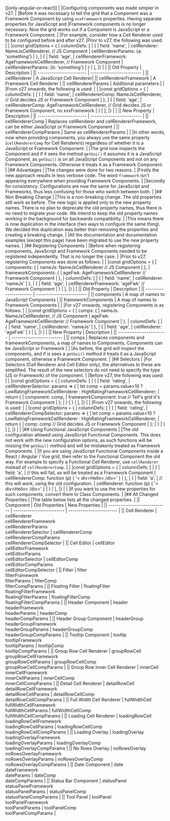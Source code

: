 
[[only-angular-or-react]]
|
|Configuring components was made simpler in v27.
|
|Before it was necessary to tell the grid that a Component was a Framework Component by using `xxxFramework` properties. Having separate properties for JavaScript and |Framework components is no longer necessary. Now the grid works out if a Component is JavaScript or a Framework Component.
|
|For example, consider how a Cell Renderer used to be configured before and after v27.
|Prior to v27, the following was used:
|
|<snippet spaceBetweenProperties="true" suppressFrameworkContext="true">
|const gridOptions = {
|    columnDefs: [
|        { 
|            field: 'name',
|            cellRenderer: NameJsCellRenderer, // JS Component
|            cellRendererParams: {a: 'something'}
|        },
|        { 
|            field: 'age',
|            cellRendererFramework: AgeFrameworkCellRenderer, // Framework Component
|            cellRendererParams: {b: 'something'}
|        }
|    ],
|}
|</snippet>
|
|| Old Property             | Description     |
|| ------------------------ | ------------------------- |
|| cellRenderer             | A JavaScript Cell Renderer|
|| cellRendererFramework    | A Framework Cell Renderer |
|| cellRendererParams       | Additional parameters      |
|
|From v27 onwards, the following is used:
|
|<snippet spaceBetweenProperties="true" suppressFrameworkContext="true">
|const gridOptions = {
|    columnDefs: [
|        { 
|            field: 'name',
|            cellRendererComp: NameJsCellRenderer, // Grid decides JS or Framework Component
|        },
|        { 
|            field: 'age',
|            cellRendererComp: AgeFrameworkCellRenderer, // Grid decides JS or Framework Component, no xxxFramework
|        }
|    ],
|}
|</snippet>
|
|| New Property             | Description       |
|| ------------------------ | ------------------------- |
|| cellRendererComp         | Replaces cellRenderer and cellRendererFramework, can be either JavaScript or Framework Component  |
|| cellRendererCompParams   | Same as cellRendererParams  |
|
|In other words, now when providing components, you always use the same property (`cellRendererComp` for Cell Renderers) regardless of whether it is a JavaScript or Framework Component.
|
|The grid now inspects the Component and if it sees the method `getGui()` it assumes it is a JavaScript Component, as `getGui()` is on all JavaScript Components and not on any Framework Components. Otherwise it treats it as a Framework Component.
|
|## Advantages
|
|The changes were done for two reasons.
|
|Firstly the new approach results in less verbose code. The word `framework` isn't appearing everywhere when providing Framework Components.
|
|Secondly for consistency. Configurations are now the same for JavaScript and Frameworks, thus less confusing for those who switch between both.
|
|## Non Breaking Change
|
|This is a non-breaking change. The old properties still work as before. The new logic is applied only to the new property names. There is no plan to deprecate the old property names, thus there is no need to migrate your code. We intend to keep the old property names working in the background for backwards compatibility.
|
|This means there is now duplication in the interface (two ways to configure the same thing). We decided this duplication was better than removing the properties and creating a breaking change.
|
|All the documentation and documentation examples (except this page) have been migrated to use the new property names.
|
|## Registering Components
|
|Before when registering components, JavaScript and Framework Components needed to be registered independently. That is no longer the case.
|
|Prior to v27, registering Components was done as follows:
|
|<snippet spaceBetweenProperties="true" suppressFrameworkContext="true">
|const gridOptions = {
|    components: {
|        nameJs: NameJsCellRenderer // JS Component
|    },
|    frameworkComponents: {
|        ageFwk: AgeFrameworkCellRenderer // Framework Component
|    },
|    columnDefs: [
|        { 
|            field: 'name',
|            cellRenderer: 'nameJs'
|        },
|        { 
|            field: 'age',
|            cellRendererFramework: 'ageFwk' // Framework Component
|        }
|    ],
|}
|</snippet>
|
|| Old Property           | Description      |
|| ---------------------- | ------------------------- |
|| components             | A map of names to JavaScript Components |
|| frameworkComponents    | A map of names to Framework Components |
|
|For v27 onwards, registering Components is as follows:
|
|<snippet spaceBetweenProperties="true" suppressFrameworkContext="true">
|const gridOptions = {
|    comps: {
|        nameJs: NameJsCellRenderer, // JS Component
|        ageFwk: AgeFrameworkCellRenderer // Framework Component
|    },
|    columnDefs: [
|        { 
|            field: 'name',
|            cellRenderer: 'nameJs'
|        },
|        { 
|            field: 'age',
|            cellRenderer: 'ageFwk'
|        }
|    ],
|}
|</snippet>
|
|| New Property             | Description      |
|| ------------------------ | ------------------------- |
|| comps         | Replaces components and frameworkComponents, a map of names to Components, Components can be JavaScript or Framework |
|
|As before, the grid will inspect the components, and if is sees a `getGui()` method it treats it as a JavaScript component, otherwise a Framework Component.
|
|## Selectors
|
|For Selectors (Cell Renderer and Cell Editor only), the alternatives to these are simplified. The result of the new selectors do not need to specify the type (JS or Framework) of the component.
|
|Before v27, the following was used:
|
|<snippet spaceBetweenProperties="true" suppressFrameworkContext="true">
|const gridOptions = {
|    columnDefs: [
|        { 
|            field: 'rating',
|            cellRendererSelector: params => {
|                let comp = params.value>10 ? LowRatingFrameworkCellRenderer : HighRatingFrameworkCellRenderer;
|                return {
|                    component: comp,
|                    frameworkComponent: true // Tell's grid it's Framework Component
|                };
|            }
|        }
|    ],
|}
|</snippet>
|
|From v27 onwards, the following is used:
|
|<snippet spaceBetweenProperties="true" suppressFrameworkContext="true">
|const gridOptions = {
|    columnDefs: [
|        { 
|            field: 'rating',
|            cellRendererCompSelector: params => {
|                let comp = params.value>10 ? LowRatingFrameworkCellRenderer : HighRatingFrameworkCellRenderer;
|                return {
|                    comp: comp // Grid decides JS or Framework Component
|                };
|            }
|        }
|    ],
|}
|</snippet>
|
|## Using Functional JavaScript Components
|
|The old configuration allowed using JavaScript Functional Components. This does not work with the new configuration options, as such functions will be missing the `getGui()` method and will be mistakenly treated as Framework Components.
|
|If you are using JavaScript Functional Components inside a React / Angular / Vue grid, then refer to the Functional Component the old way. For example to specify a Functional Cell Renderer, use `cellRenderer` instead of `cellRendererComp`.
|
|<snippet spaceBetweenProperties="true" suppressFrameworkContext="true">
|const gridOptions = {
|    columnDefs: [
|        { 
|            field: 'a',
|            // this will fail, as will be treated as a Framework Component
|            cellRendererComp: function (p) { '< div>Hello< /div>' }
|        },
|        { 
|            field: 'a',
|            // this will work, using the old configuration.
|            cellRenderer: function (p) { '< div>Hello< /div>' }
|        }
|    ],
|}
|</snippet>
|
|If you want to use the new properties for such components, convert them to Class Components.
|
|## All Changed Properties
|
|The table below lists all the changed properties.
|
|| Component                     | Old Properties | New Properties |
|| ----------------------------- | ------------------------- | ------------------------ | 
|| Cell Renderer                 | cellRenderer<br/>cellRendererFramework<br/>cellRendererParams<br/>cellRendererSelector         | cellRendererComp<br/>cellRendererCompParams<br/>cellRendererCompSelector         | 
|| Cell Editor                   | cellEditor<br>cellEditorFramework<br>cellEditorParams<br/>cellEditorSelector | cellEditorComp<br>cellEditorCompParams<br/>cellEditorCompSelector | 
|| Filter                        | filter<br/>filterFramework<br/>filterParams              | filterComp<br/>filterCompParams              | 
|| Floating Filter               | floatingFilter<br/>floatingFilterFramework<br/>floatingFilterParams       | floatingFilterComp<br/>floatingFilterCompParams       | 
|| Header Component              | header<br/>headerFramework<br/>headerParams               | headerComp<br/>headerCompParams               | 
|| Header Group Component        | headerGroup<br/>headerGroupFramework<br/>headerGroupParams         | headerGroupComp<br/>headerGroupCompParams         | 
|| Tooltip Component             | tooltip<br/>tooltipFramework<br/>tooltipParams              | tooltipComp<br/>tooltipCompParams              | 
|| Group Row Cell Renderer       | groupRowCell<br/>groupRowCellFramework<br/>groupRowCellParams         |  groupRowCellComp<br/>groupRowCellCompParams         | 
|| Group Row Inner Cell Renderer | innerCell<br/>innerCellFramework<br/>innerCellParams            | innerCellComp<br/>innerCellCompParams            | 
|| Detail Cell Renderer          | detailRowCell<br/>detailRowCellFramework<br/>detailRowCellParams        | detailRowCellComp<br/>detailRowCellCompParams        | 
|| Full Width Cell Renderer      | fullWidthCell<br/>fullWidthCellFramework<br/>fullWidthCellParams        | fullWidthCellComp<br/>fullWidthCellCompParams        | 
|| Loading Cell Renderer         | loadingRowCell<br/>loadingRowCellFramework<br/>loadingRowCellParams       | loadingRowCellComp<br/>loadingRowCellCompParams       |
|| Loading Overlay               | loadingOverlay<br/>loadingOverlayFramework<br/>loadingOverlayParams       | loadingOverlayComp<br/>loadingOverlayCompParams       | 
|| No Rows Overlay               | noRowsOverlay<br/>noRowsOverlayFramework<br/>noRowsOverlayParams        | noRowsOverlayComp<br/>noRowsOverlayCompParams        |
|| Date Component                | date<br/>dateFramework<br/>dateParams                  | dateComp<br/>dateCompParams                  | 
|| Status Bar Component          | statusPanel<br/>statusPanelFramework<br/>statusPanelParams          | statusPanelComp<br/>statusPanelCompParams          | 
|| Tool Panel                    | toolPanel<br/>toolPanelFramework<br/>toolPanelParams            | toolPanelComp<br/>toolPanelCompParams            | 


